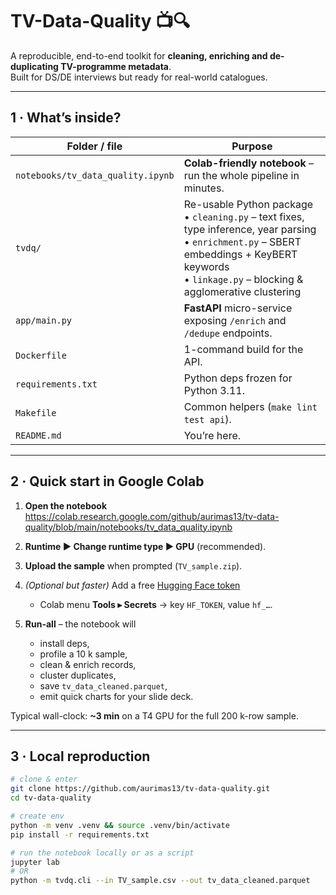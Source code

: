 # TV-Data-Quality&nbsp;📺🔍

A reproducible, end-to-end toolkit for **cleaning, enriching and de-duplicating
TV-programme metadata**.  
Built for DS/DE interviews but ready for real-world catalogues.

---

## 1 · What’s inside?

| Folder / file | Purpose |
|---------------|---------|
| `notebooks/tv_data_quality.ipynb` | **Colab-friendly notebook** – run the whole pipeline in minutes. |
| `tvdq/` | Re-usable Python package<br>• `cleaning.py` – text fixes, type inference, year parsing<br>• `enrichment.py` – SBERT embeddings + KeyBERT keywords<br>• `linkage.py` – blocking & agglomerative clustering |
| `app/main.py` | **FastAPI** micro-service exposing `/enrich` and `/dedupe` endpoints. |
| `Dockerfile`  | 1-command build for the API. |
| `requirements.txt` | Python deps frozen for Python 3.11. |
| `Makefile` | Common helpers (`make lint test api`). |
| `README.md` | You’re here. |

---

## 2 · Quick start in Google Colab

1. **Open the notebook**  
   <https://colab.research.google.com/github/aurimas13/tv-data-quality/blob/main/notebooks/tv_data_quality.ipynb>

2. **Runtime ▶︎ Change runtime type ▶︎ GPU** (recommended).

3. **Upload the sample** when prompted (`TV_sample.zip`).

4. *(Optional but faster)* Add a free [Hugging Face token](https://huggingface.co/settings/tokens)  
   * Colab menu **Tools ▸ Secrets** → key `HF_TOKEN`, value `hf_…`.

5. **Run-all** – the notebook will  
   * install deps,  
   * profile a 10 k sample,  
   * clean & enrich records,  
   * cluster duplicates,  
   * save `tv_data_cleaned.parquet`,  
   * emit quick charts for your slide deck.

Typical wall-clock: **~3 min** on a T4 GPU for the full 200 k-row sample.

---

## 3 · Local reproduction

```bash
# clone & enter
git clone https://github.com/aurimas13/tv-data-quality.git
cd tv-data-quality

# create env
python -m venv .venv && source .venv/bin/activate
pip install -r requirements.txt

# run the notebook locally or as a script
jupyter lab
# OR
python -m tvdq.cli --in TV_sample.csv --out tv_data_cleaned.parquet
